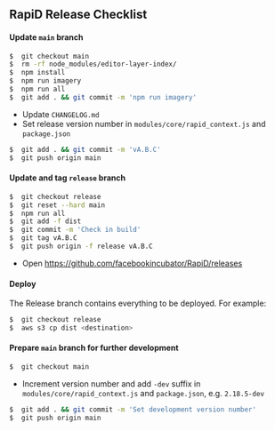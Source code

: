 ## **RapiD** Release Checklist

#### Update `main` branch
```bash
$  git checkout main
$  rm -rf node_modules/editor-layer-index/
$  npm install
$  npm run imagery
$  npm run all
$  git add . && git commit -m 'npm run imagery'
```

- Update `CHANGELOG.md`
- Set release version number in `modules/core/rapid_context.js` and `package.json`

```bash
$  git add . && git commit -m 'vA.B.C'
$  git push origin main
```

#### Update and tag `release` branch
```bash
$  git checkout release
$  git reset --hard main
$  npm run all
$  git add -f dist
$  git commit -m 'Check in build'
$  git tag vA.B.C
$  git push origin -f release vA.B.C
```
- Open https://github.com/facebookincubator/RapiD/releases

#### Deploy
The Release branch contains everything to be deployed. For example:

```bash
$  git checkout release
$  aws s3 cp dist <destination>
```

#### Prepare `main` branch for further development
```bash
$  git checkout main
```

- Increment version number and add `-dev` suffix in `modules/core/rapid_context.js` and `package.json`, e.g. `2.18.5-dev`

```bash
$  git add . && git commit -m 'Set development version number'
$  git push origin main
```